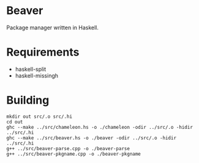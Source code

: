 # Beaver
Package manager written in Haskell.

# Requirements
- haskell-split
- haskell-missingh

# Building
```
mkdir out src/.o src/.hi
cd out
ghc --make ../src/chameleon.hs -o ./chameleon -odir ../src/.o -hidir ../src/.hi
ghc --make ../src/beaver.hs -o ./beaver -odir ../src/.o -hidir ../src/.hi
g++ ../src/beaver-parse.cpp -o ./beaver-parse
g++ ../src/beaver-pkgname.cpp -o ./beaver-pkgname
```
